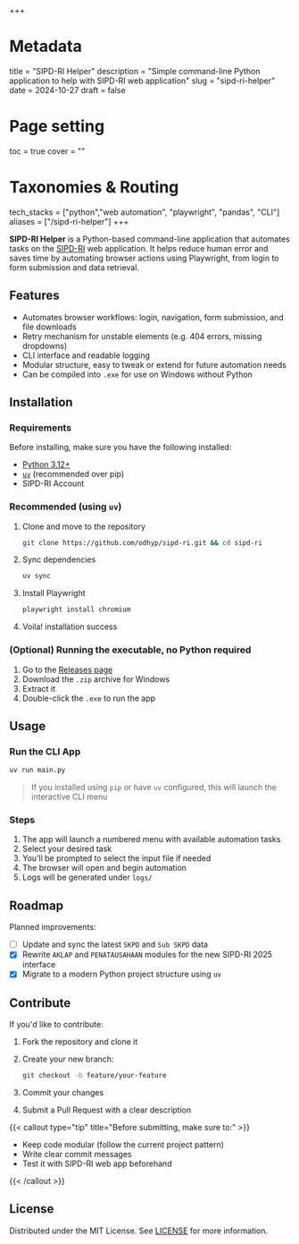 +++
# Metadata
title = "SIPD-RI Helper"
description = "Simple command-line Python application to help with SIPD-RI web application"
slug = "sipd-ri-helper"
date = 2024-10-27
draft = false

# Page setting
toc = true
cover = ""

# Taxonomies & Routing
tech_stacks = ["python","web automation", "playwright", "pandas", "CLI"]
aliases = ["/sipd-ri-helper"]
+++


**SIPD-RI Helper** is a Python-based command-line application that automates tasks on the [SIPD-RI](https://sipd.kemendagri.go.id/landing) web application. It helps reduce human error and saves time by automating browser actions using Playwright, from login to form submission and data retrieval.

## Features

- Automates browser workflows: login, navigation, form submission, and file downloads
- Retry mechanism for unstable elements (e.g. 404 errors, missing dropdowns)
- CLI interface and readable logging
- Modular structure, easy to tweak or extend for future automation needs
- Can be compiled into `.exe` for use on Windows without Python

## Installation

### Requirements

Before installing, make sure you have the following installed:

- [Python 3.12+](https://www.python.org/downloads/)
- [`uv`](https://github.com/astral-sh/uv) (recommended over pip)
- SIPD-RI Account

### Recommended (using `uv`)

1. Clone and move to the repository

    ```bash
    git clone https://github.com/odhyp/sipd-ri.git && cd sipd-ri
    ```

2. Sync dependencies

    ```bash
    uv sync
    ```

3. Install Playwright

    ```bash
    playwright install chromium
    ```

4. Voila! installation success

### (Optional) Running the executable, no Python required

1. Go to the [Releases page](https://github.com/odhyp/sipd-ri/releases)
2. Download the `.zip` archive for Windows
3. Extract it
4. Double-click the `.exe` to run the app

## Usage

### Run the CLI App

```bash
uv run main.py
```

> If you installed using `pip` or have `uv` configured, this will launch the interactive CLI menu

### Steps

1. The app will launch a numbered menu with available automation tasks
2. Select your desired task
3. You’ll be prompted to select the input file if needed
4. The browser will open and begin automation
5. Logs will be generated under `logs/`

## Roadmap

Planned improvements:

- [ ] Update and sync the latest `SKPD` and `Sub SKPD` data
- [x] Rewrite `AKLAP` and `PENATAUSAHAAN` modules for the new SIPD-RI 2025 interface
- [x] Migrate to a modern Python project structure using `uv`

## Contribute

If you'd like to contribute:

1. Fork the repository and clone it
2. Create your new branch:

    ```bash
    git checkout -b feature/your-feature
    ```

3. Commit your changes
4. Submit a Pull Request with a clear description

{{< callout type="tip" title="Before submitting, make sure to:" >}}

- Keep code modular (follow the current project pattern)
- Write clear commit messages
- Test it with SIPD-RI web app beforehand

{{< /callout >}}

## License

Distributed under the MIT License. See [LICENSE](https://github.com/odhyp/sipd-ri/blob/master/LICENSE) for more information.
